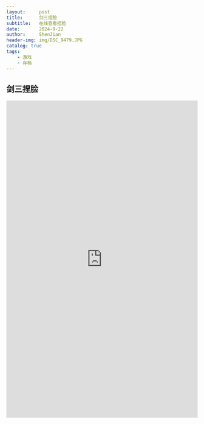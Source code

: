 ```yaml
---
layout:     post
title:      剑三捏脸
subtitle:   在线查看捏脸
date:       2024-9-22
author:     ShenJian
header-img: img/DSC_9479.JPG
catalog: true
tags:                              
    - 游戏
    - 存档
---
```

## 剑三捏脸

<iframe src="https://faces.jx3openplayer.com/lib" width="100%" height="834px" frameborder="0" allowfullscreen="true" framespacing="0" style="display: inline-block"></iframe>



